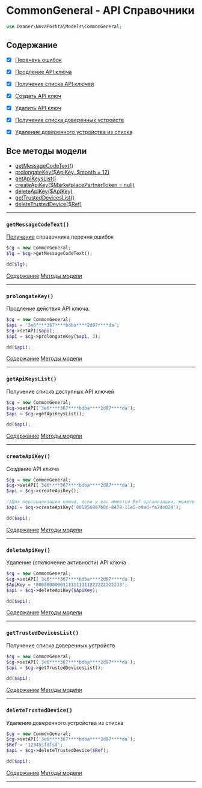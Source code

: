 # CommonGeneral - API Справочники

```php
use Daaner\NovaPoshta\Models\CommonGeneral;
```

## Содержание
- [x] [Перечень ошибок](CommonGeneral.md#getMessageCodeText)
- [x] [Продление API ключа](CommonGeneral.md#prolongateKey)
- [x] [Получение списка API ключей](CommonGeneral.md#getApiKeysList)
- [x] [Создать API ключ](CommonGeneral.md#createApiKey)
- [x] [Удалить API ключ](CommonGeneral.md#deleteApiKey)
- [x] [Получение списка доверенных устройств](CommonGeneral.md#getTrustedDevicesList)
- [x] [Удаление доверенного устройства из списка](CommonGeneral.md#deleteTrustedDevice)


## Все методы модели
- [getMessageCodeText()](#getMessageCodeText)
- [prolongateKey($ApiKey, $month = 12)](#prolongateKey)
- [getApiKeysList()](#getApiKeysList)
- [createApiKey($MarketplacePartnerToken = null)](#createApiKey)
- [deleteApiKey($ApiKey)](#deleteApiKey)
- [getTrustedDevicesList()](#getTrustedDevicesList)
- [deleteTrustedDevice($Ref)](#deleteTrustedDevice)


---

### `getMessageCodeText()`
[Получение](https://developers.novaposhta.ua/view/model/a55b2c64-8512-11ec-8ced-005056b2dbe1/method/a6bce5a1-8512-11ec-8ced-005056b2dbe1) справочника перечня ошибок

```php
$cg = new CommonGeneral;
$lg = $cg->getMessageCodeText();

dd($lg);
```
[Содержание](#Содержание) [Методы модели](#Все-методы-модели)
***


### `prolongateKey()`
Продление действия API ключа.

```php
$cg = new CommonGeneral;
$api = '3e6****367****bdba****2d87****da';
$cg->setAPI($api);
$api = $cg->prolongateKey($api, 3);

dd($api);
```
[Содержание](#Содержание) [Методы модели](#Все-методы-модели)
***


### `getApiKeysList()`
Получение списка доступных API ключей

```php
$cg = new CommonGeneral;
$cg->setAPI('3e6****367****bdba****2d87****da');
$api = $cg->getApiKeysList();

dd($api);
```
[Содержание](#Содержание) [Методы модели](#Все-методы-модели)
***


### `createApiKey()`
Создание API ключа

```php
$cg = new CommonGeneral;
$cg->setAPI('3e6****367****bdba****2d87****da');
$api = $cg->createApiKey();

//Для персонализации ключа, если у вас имеется Ref организации, можете его указать 
$api = $cg->createApiKey('005056887b8d-8478-11e5-c9ad-fa7dc024');

dd($api);
```
[Содержание](#Содержание) [Методы модели](#Все-методы-модели)
***


### `deleteApiKey()`
Удаление (отключение активности) API ключа

```php
$cg = new CommonGeneral;
$cg->setAPI('3e6****367****bdba****2d87****da');
$ApiKey = '00000000001111111111222222222233';
$api = $cg->deleteApiKey($ApiKey);

dd($api);
```
[Содержание](#Содержание) [Методы модели](#Все-методы-модели)
***


### `getTrustedDevicesList()`
Получение списка доверенных устройств

```php
$cg = new CommonGeneral;
$cg->setAPI('3e6****367****bdba****2d87****da');
$api = $cg->getTrustedDevicesList();

dd($api);
```
[Содержание](#Содержание) [Методы модели](#Все-методы-модели)
***


### `deleteTrustedDevice()`
Удаление доверенного устройства из списка

```php
$cg = new CommonGeneral;
$cg->setAPI('3e6****367****bdba****2d87****da');
$Ref = '12345sfdfsd';
$api = $cg->deleteTrustedDevice($Ref);

dd($api);
```
[Содержание](#Содержание) [Методы модели](#Все-методы-модели)
***
